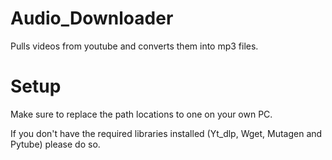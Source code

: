 # Audio_Downloader
Pulls videos from youtube and converts them into mp3 files.

# Setup
Make sure to replace the path locations to one on your own PC.

If you don't have the required libraries installed (Yt_dlp, Wget, Mutagen and Pytube) please do so.
